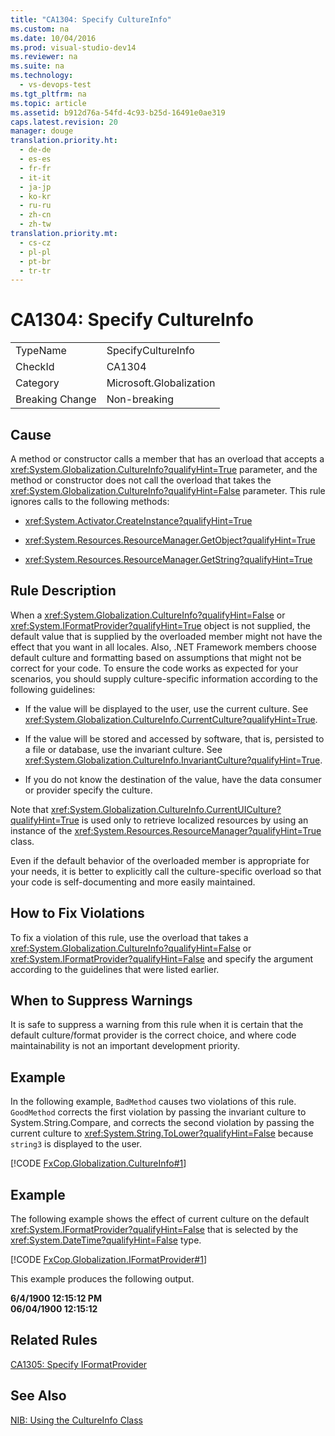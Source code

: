```yaml
---
title: "CA1304: Specify CultureInfo"
ms.custom: na
ms.date: 10/04/2016
ms.prod: visual-studio-dev14
ms.reviewer: na
ms.suite: na
ms.technology: 
  - vs-devops-test
ms.tgt_pltfrm: na
ms.topic: article
ms.assetid: b912d76a-54fd-4c93-b25d-16491e0ae319
caps.latest.revision: 20
manager: douge
translation.priority.ht: 
  - de-de
  - es-es
  - fr-fr
  - it-it
  - ja-jp
  - ko-kr
  - ru-ru
  - zh-cn
  - zh-tw
translation.priority.mt: 
  - cs-cz
  - pl-pl
  - pt-br
  - tr-tr
---
```

# CA1304: Specify CultureInfo
|||  
|-|-|  
|TypeName|SpecifyCultureInfo|  
|CheckId|CA1304|  
|Category|Microsoft.Globalization|  
|Breaking Change|Non-breaking|  
  
## Cause  
 A method or constructor calls a member that has an overload that accepts a <xref:System.Globalization.CultureInfo?qualifyHint=True> parameter, and the method or constructor does not call the overload that takes the <xref:System.Globalization.CultureInfo?qualifyHint=False> parameter. This rule ignores calls to the following methods:  
  
-   <xref:System.Activator.CreateInstance?qualifyHint=True>  
  
-   <xref:System.Resources.ResourceManager.GetObject?qualifyHint=True>  
  
-   <xref:System.Resources.ResourceManager.GetString?qualifyHint=True>  
  
## Rule Description  
 When a <xref:System.Globalization.CultureInfo?qualifyHint=False> or <xref:System.IFormatProvider?qualifyHint=True> object is not supplied, the default value that is supplied by the overloaded member might not have the effect that you want in all locales. Also, .NET Framework members choose default culture and formatting based on assumptions that might not be correct for your code. To ensure the code works as expected for your scenarios, you should supply culture-specific information according to the following guidelines:  
  
-   If the value will be displayed to the user, use the current culture. See <xref:System.Globalization.CultureInfo.CurrentCulture?qualifyHint=True>.  
  
-   If the value will be stored and accessed by software, that is, persisted to a file or database, use the invariant culture. See <xref:System.Globalization.CultureInfo.InvariantCulture?qualifyHint=True>.  
  
-   If you do not know the destination of the value, have the data consumer or provider specify the culture.  
  
 Note that <xref:System.Globalization.CultureInfo.CurrentUICulture?qualifyHint=True> is used only to retrieve localized resources by using an instance of the <xref:System.Resources.ResourceManager?qualifyHint=True> class.  
  
 Even if the default behavior of the overloaded member is appropriate for your needs, it is better to explicitly call the culture-specific overload so that your code is self-documenting and more easily maintained.  
  
## How to Fix Violations  
 To fix a violation of this rule, use the overload that takes a <xref:System.Globalization.CultureInfo?qualifyHint=False> or <xref:System.IFormatProvider?qualifyHint=False> and specify the argument according to the guidelines that were listed earlier.  
  
## When to Suppress Warnings  
 It is safe to suppress a warning from this rule when it is certain that the default culture/format provider is the correct choice, and where code maintainability is not an important development priority.  
  
## Example  
 In the following example, `BadMethod` causes two violations of this rule. `GoodMethod` corrects the first violation by passing the invariant culture to System.String.Compare, and corrects the second violation by passing the current culture to <xref:System.String.ToLower?qualifyHint=False> because `string3` is displayed to the user.  
  
 [!CODE [FxCop.Globalization.CultureInfo#1](../CodeSnippet/VS_Snippets_CodeAnalysis/FxCop.Globalization.CultureInfo#1)]  
  
## Example  
 The following example shows the effect of current culture on the default <xref:System.IFormatProvider?qualifyHint=False> that is selected by the <xref:System.DateTime?qualifyHint=False> type.  
  
 [!CODE [FxCop.Globalization.IFormatProvider#1](../CodeSnippet/VS_Snippets_CodeAnalysis/FxCop.Globalization.IFormatProvider#1)]  
  
 This example produces the following output.  
  
 **6/4/1900 12:15:12 PM**  
**06/04/1900 12:15:12**   
## Related Rules  
 [CA1305: Specify IFormatProvider](../VS_IDE/CA1305--Specify-IFormatProvider.md)  
  
## See Also  
 [NIB: Using the CultureInfo Class](assetId:///d4329e34-64c3-4d1e-8c73-5b0ee626ba7a)
